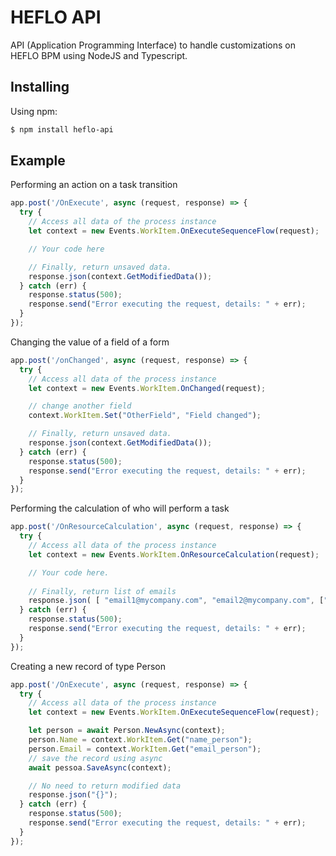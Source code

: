 # HEFLO API

API (Application Programming Interface) to handle customizations on HEFLO BPM using NodeJS and Typescript.

## Installing

Using npm:

```bash
$ npm install heflo-api
```

## Example

Performing an action on a task transition

```js
app.post('/OnExecute', async (request, response) => {
  try {
    // Access all data of the process instance
    let context = new Events.WorkItem.OnExecuteSequenceFlow(request);

    // Your code here

    // Finally, return unsaved data.  
    response.json(context.GetModifiedData());
  } catch (err) {
    response.status(500);
    response.send("Error executing the request, details: " + err);
  }
});
```

Changing the value of a field of a form

```js
app.post('/onChanged', async (request, response) => {
  try {
    // Access all data of the process instance
    let context = new Events.WorkItem.OnChanged(request);

    // change another field
    context.WorkItem.Set("OtherField", "Field changed");

    // Finally, return unsaved data.  
    response.json(context.GetModifiedData());
  } catch (err) {
    response.status(500);
    response.send("Error executing the request, details: " + err);
  }
});
```

Performing the calculation of who will perform a task

```js
app.post('/OnResourceCalculation', async (request, response) => {
  try {
    // Access all data of the process instance
    let context = new Events.WorkItem.OnResourceCalculation(request);

    // Your code here.
  
    // Finally, return list of emails
    response.json( [ "email1@mycompany.com", "email2@mycompany.com", ["name-of-department-or-group"] ] );
  } catch (err) {
    response.status(500);
    response.send("Error executing the request, details: " + err);
  }
});
```

Creating a new record of type Person

```js
app.post('/OnExecute', async (request, response) => {
  try {
    // Access all data of the process instance
    let context = new Events.WorkItem.OnExecuteSequenceFlow(request);

    let person = await Person.NewAsync(context);
    person.Name = context.WorkItem.Get("name_person");
    person.Email = context.WorkItem.Get("email_person");
    // save the record using async 
    await pessoa.SaveAsync(context);

    // No need to return modified data
    response.json("{}");
  } catch (err) {
    response.status(500);
    response.send("Error executing the request, details: " + err);
  }
});
```
